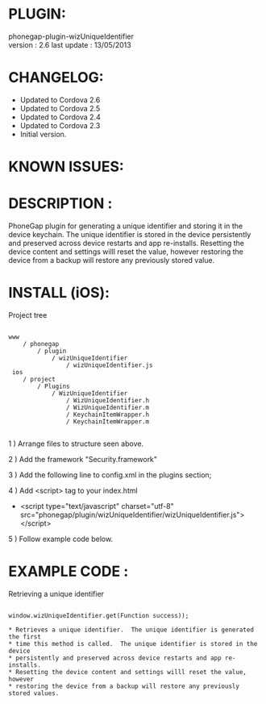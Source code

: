 
# PLUGIN: 

phonegap-plugin-wizUniqueIdentifier  
version : 2.6
last update : 13/05/2013  


# CHANGELOG: 
- Updated to Cordova 2.6
- Updated to Cordova 2.5
- Updated to Cordova 2.4
- Updated to Cordova 2.3
- Initial version.


# KNOWN ISSUES:


# DESCRIPTION :

PhoneGap plugin for generating a unique identifier and storing it in the device
keychain.  The unique identifier is stored in the device persistently and preserved
across device restarts and app re-installs.  Resetting the device content and settings
willl reset the value, however restoring the device from a backup will restore any
previously stored value.


# INSTALL (iOS): #

Project tree  

<pre><code>
www
    / phonegap
        / plugin
            / wizUniqueIdentifier
                / wizUniqueIdentifier.js
 ios
    / project
        / Plugins
            / WizUniqueIdentifier
                / WizUniqueIdentifier.h
                / WizUniqueIdentifier.m
                / KeychainItemWrapper.h
                / KeychainItemWrapper.m

</code></pre>

1 ) Arrange files to structure seen above.

2 ) Add the framework "Security.framework"

3 ) Add the following line to config.xml in the plugins section;<br />
<plugin name="WizUniqueIdentifier" value="WizUniqueIdentifier" />

4 ) Add \<script\> tag to your index.html<br />
- \<script type="text/javascript" charset="utf-8"
  src="phonegap/plugin/wizUniqueIdentifier/wizUniqueIdentifier.js"\>\</script\><br />

5 ) Follow example code below.

# EXAMPLE CODE : #

Retrieving a unique identifier<br />
<pre><code>
window.wizUniqueIdentifier.get(Function success));

* Retrieves a unique identifier.  The unique identifier is generated the first
* time this method is called.  The unique identifier is stored in the device
* persistently and preserved across device restarts and app re-installs.
* Resetting the device content and settings willl reset the value, however
* restoring the device from a backup will restore any previously stored values.

</code></pre>

